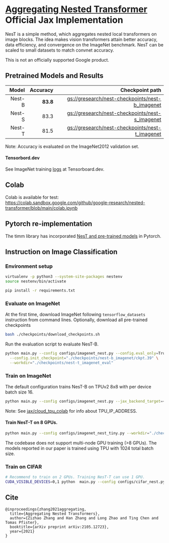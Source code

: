 # [Aggregating Nested Transformer](https://arxiv.org/pdf/2105.12723.pdf) Official Jax Implementation

NesT is a simple method, which aggregates nested local transformers on image blocks. The idea makes vision transformers attain better accuracy, data efficiency, and convergence on the ImageNet benchmark. NesT can be scaled to small datasets to match convnet accuracy.

This is not an officially supported Google product.


## Pretrained Models and Results


|   Model     |  Accuracy   |  Checkpoint path       |
|------------:|------------:|-----------------------:|
|   Nest-B    |  **83.8**   | [gs://gresearch/nest-checkpoints/nest-b_imagenet](https://console.cloud.google.com/storage/browser/gresearch/nest-checkpoints/nest-b_imagenet)
|   Nest-S    |    83.3     | [gs://gresearch/nest-checkpoints/nest-s_imagenet](https://console.cloud.google.com/storage/browser/gresearch/nest-checkpoints/nest-s_imagenet)
|   Nest-T    |    81.5     | [gs://gresearch/nest-checkpoints/nest-t_imagenet](https://console.cloud.google.com/storage/browser/gresearch/nest-checkpoints/nest-t_imagenet)

Note: Accuracy is evaluated on the ImageNet2012 validation set.


#### Tensorbord.dev

See ImageNet training [logs](https://tensorboard.dev/experiment/AU4DxhjnRBieaPsgCWGxng/#scalars) at Tensorboard.dev.


## Colab

Colab is available for test: https://colab.sandbox.google.com/github/google-research/nested-transformer/blob/main/colab.ipynb


## Pytorch re-implementation
The timm library has incorporated [NesT and pre-trained models](https://github.com/rwightman/pytorch-image-models/blob/master/timm/models/nest.py) in Pytorch. 


## Instruction on Image Classification

### Environment setup

```bash
virtualenv -p python3 --system-site-packages nestenv
source nestenv/bin/activate

pip install -r requirements.txt
```

### Evaluate on ImageNet

At the first time, download ImageNet following `tensorflow_datasets` instruction
from command lines. Optionally, download all pre-trained checkpoints

```bash
bash ./checkpoints/download_checkpoints.sh
```

Run the evaluation script to evaluate NesT-B.

```bash
python main.py --config configs/imagenet_nest.py --config.eval_only=True \
  --config.init_checkpoint="./checkpoints/nest-b_imagenet/ckpt.39" \
  --workdir="./checkpoints/nest-t_imagenet_eval"
```

### Train on ImageNet
The default configuration trains NesT-B on TPUv2 8x8 with per device batch size 16.

```bash
python main.py --config configs/imagenet_nest.py --jax_backend_target=<TPU_IP_ADDRESS> --jax_xla_backend="tpu_driver" --workdir="./checkpoints/nest-b_imagenet"
```

Note: See [jax/cloud_tpu_colab](https://github.com/google/jax/blob/master/cloud_tpu_colabs/README.md) for info about TPU_IP_ADDRESS.



#### Train NesT-T on 8 GPUs.

```bash
python main.py --config configs/imagenet_nest_tiny.py --workdir="./checkpoints/nest-t_imagenet_8gpu"
```

The codebase does not support multi-node GPU training (>8 GPUs). The models reported in our
paper is trained using TPU with 1024 total batch size.


### Train on CIFAR

```bash
# Recommend to train on 2 GPUs. Training NesT-T can use 1 GPU.
CUDA_VISIBLE_DEVICES=0,1 python  main.py --config configs/cifar_nest.py --workdir="./checkpoints/nest_cifar"
```

## Cite

```
@inproceedings{zhang2021aggregating,
  title={Aggregating Nested Transformers},
  author={Zizhao Zhang and Han Zhang and Long Zhao and Ting Chen and Tomas Pfister},
  booktitle={arXiv preprint arXiv:2105.12723},
  year={2021}
}
```

